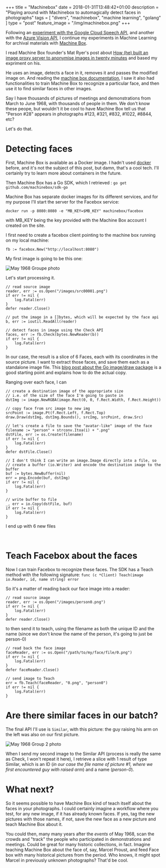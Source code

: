 +++
title = "Machinebox"
date = 2018-01-31T13:48:42+01:00
description = "Playing around with Machinebox to automagically detect faces in photographs"
tags = [ "divers", "machinebox", "machine learning", "golang"  ]
type = "post"
feature_image = "/img/machinebox.png"
+++

Following an [experiment with the Google Cloud Speech API](/blog/speechapitests/), and another with the [Azure Vision API](/blog.azure-vision-api/), I continue my experiments in Machine Learning for archival materials with [Machine Box](https://machinebox.io/).

I read Machine Box founder's Mat Ryer's post about [How (he) built an image proxy server to anonymise images in twenty minutes](https://blog.machinebox.io/how-i-built-an-image-proxy-server-to-anonymise-images-in-twenty-minutes-e550466ea09e) and based my expriment on his.

He uses an image, detects a face in it, removes it and passes the modified image on. And reading the [machine box documentation](https://machinebox.io/docs), I saw it also had functionalities to train Machine Box to recognize a particular face, and then use it to find similar faces in other images.

Say I have thousands of pictures of meetings and demonstrations from March to June 1968, with thousands of people in them. We don't know these peope, but wouldn't it be cool to have Machine Box tell us that "Person #28" appears in photographs #123, #321, #832, #1022, #8844, etc?

Let's do that.

# Detecting faces

First, Machine Box is available as a Docker image. I hadn't used [docker](https://docs.docker.com/) before, and it's not the subject of this post, but damn, that's a cool tech. I'll certainly try to learn more about containers in the future.

Then Machine Box has a Go SDK, which I retrieved : ```go get github.com/machinebox/sdk-go```
 
Machine Box has separate docker images for its different services, and for my purpose I'll start the server for the Facebox service: 

```docker run -p 8080:8080 -e "MB_KEY=$MB_KEY" machinebox/facebox```

with MB_KEY being the key provided with the Machine Box account I created on the site.

I first need to create a facebox client pointing to the machine box running on my local machine: 

```fb := facebox.New("http://localhost:8080")```

My first image is going to be this one:

![May 1968 Groupe photo](/img/1968-sample-b.png "May 1968 Groupe photo")

Let's start processing it.

```
// read source image
reader, err := os.Open("/images/src00001.png")
if err != nil {
    log.Fatal(err)
}
defer reader.Close()

// put the image in a []bytes, which will be expected by the face api
b, err := ioutil.ReadAll(reader)

// detect faces in image using the Check API
faces, err := fb.Check(bytes.NewReader(b))
if err != nil {
    log.Fatal(err)
}
```

In our case, the result is a slice of 6 Faces, each with its coordinates in the source picture. I want to extract those faces, and save them each as a standalone image file. This [blog post about the Go image/draw package](https://blog.golang.org/go-imagedraw-package) is a good starting point and explains how to do the actual copy.

Ranging over each face, I can 

```
// create a destination image of the appropriate size
// i.e. of the size of the face I'm going to paste in
dstImg := image.NewRGBA(image.Rect(0, 0, f.Rect.Width, f.Rect.Height))

// copy face from src image to new img
srcPoint := image.Pt(f.Rect.Left, f.Rect.Top)
draw.Draw(dstImg, dstImg.Bounds(), srcImg, srcPoint, draw.Src)

// let's create a file to save the "avatar-like" image of the face
filename := "person" + strconv.Itoa(i) + ".png"
dstFile, err := os.Create(filename)
if err != nil {
    log.Fatal(err)
}
defer dstFile.Close()

// I don't think I can write an image.Image directly into a file, so
// create a buffer (io.Writer) and encode the destination image to the buffer
buf := bytes.NewBuffer(nil)
err = png.Encode(buf, dstImg)
if err != nil {
    log.Fatal(err)
}

// write buffer to file
_, err = io.Copy(dstFile, buf)
if err != nil {
    log.Fatal(err)
}
```

I end up with 6 new files

<div style="text-align:justify">

 <img style="display:inline-block" src="/img/1968-person-0.png" alt=""  /> 
 <img style="display:inline-block"src="/img/1968-person-1.png" alt=""  />
 <img style="display:inline-block"src="/img/1968-person-2.png" alt="" />
 <img style="display:inline-block" src="/img/1968-person-3.png" alt=""  /> 
 <img style="display:inline-block"src="/img/1968-person-4.png" alt=""  />
 <img style="display:inline-block"src="/img/1968-person-5.png" alt="" />

</div>

# Teach Facebox about the faces

Now I can train Facebox to recognize these faces. The SDK has a Teach method with the following signature: ```func (c *Client) Teach(image io.Reader, id, name string) error```

So it's a matter of reading back our face image into a reader:

```
// read source image
reader, err := os.Open("/images/person0.png")
if err != nil {
    log.Fatal(err)
}
defer reader.Close()
```

to then send it to teach, using the filename as both the unique ID and the name (since we don't know the name of the person, it's going to just be person-0)

```
// read back the face image
faceReader, err := os.Open("/path/to/my/face/file/0.png")
if err != nil {
    log.Fatal(err)
}
defer faceReader.Close()

// send image to Teach
err = fb.Teach(faceReader, "0.png", "person0")
if err != nil {
    log.Fatal(err)
}
```

# Are there similar faces in our batch?

The final API I'll use is ```Similar```, with this picture: the guy raising his arm on the left was also on our first picture.

![May 1968 Group 2 photo](/img/1968-sample.png "May 1968 Group 2 photo")

When I send my second image to the Similar API (process is really the same as Check, I won't repeat it here), I retrieve a slice with 1 result of type Similar, which is an ID (_in our case the file name of picture #1, where we first encountered guy with raised arm_) and a name (_person-0_).

# What next?

So it seems possible to have Machine Box kind of teach itself about the faces in your photographs. I could certainly imagine a workflow where you test, for any new image, if it has already known faces. If yes, tag the new pictures with those names, if not, save the new face as a new picture and teach Machine Box about it.

You could then, many many years after the _events_ of May 1968, scan the crowds and "track" the people who participated in demonstrations and meetings. Could be great for many historic collections, in fact. Imagine teaching Machine Box about the face of, say, Marcel Proust, and feed Face box with many historical pictures from the period. Who knows, it might spot Marcel in previously unknown photographs? That'd be cool.